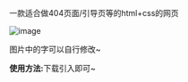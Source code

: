一款适合做404页面/引导页等的html+css的网页

![image](https://github.com/Tomorrowxxy/html-css-js/master/1.jpg)

图片中的字可以自行修改~

<b>使用方法:</b>下载引入即可~
